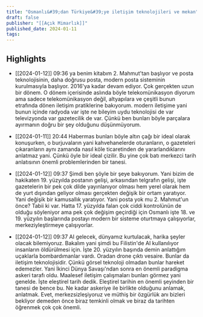 ```yaml
---
title: "Osmanlı&#39;dan Türkiye&#39;ye iletişim teknolojileri ve mekan"
draft: false
publisher: "[[Açık Mimarlık]]"
published_date: 2024-01-11
tags:
---
```



## Highlights
* [[2024-01-12]] 09:36  ya benim kitabım 2. Mahmut'tan başlıyor ve posta teknolojisinin, daha doğrusu posta, modern posta sisteminin kurulmasıyla başlıyor. 2016'ya kadar devam ediyor. Çok gerçekten uzun bir dönem. O dönem içerisinde aslında böyle telekomünikasyon diyorum ama sadece telekomünikasyon değil, altyapılara ve çeşitli bunun etrafında dönen iletişim pratiklerine bakıyorum. modern iletişime yani bunun içinde radyoda var işte ne bileyim uydu teknolojisi de var televizyonda var gazetecilik de var. Çünkü ben bunları böyle parçalara ayırmanın doğru bir şey olduğunu düşünmüyorum.

* [[2024-01-11]] 20:44  Habermas bunları böyle altın çağı bir ideal olarak konuşurken, o burjuvaların yani kahvehanelerde oturanların, o gazeteleri çıkaranların aynı zamanda nasıl köle ticaretinden de yararlandıklarını anlatmaz yani. Çünkü öyle bir ideal çizilir. Bu yine çok batı merkezci tarih anlatısının önemli problemlerinden bir tanesi.

* [[2024-01-12]] 09:37  Şimdi ben şöyle bir şeye bakıyorum. Yani bizim de hakikaten 19. yüzyılda postanın gelişi, arkasından telgrafın gelişi, işte gazetelerin bir pek çok dilde yayınlanıyor olması hem yerel olarak hem de yurt dışından geliyor olması gerçekten değişik bir ortam yaratıyor. Yani değişik bir kamusallık yaratıyor. Yani posta yok mu 2. Mahmut'un önce? Tabii ki var. Hatta 17. yüzyılda falan çok ciddi kontrolünün de olduğu söyleniyor ama pek çok değişim geçirdiği için Osmanlı işte 18. ve 19. yüzyılın başlarında postayı modern bir sisteme oturtmaya çalışıyorlar, merkeziyleştirmeye çalışıyorlar.

* [[2024-01-12]] 09:37  AI gelecek, dünyamız kurtulacak, harika şeyler olacak bilemiyoruz. Bakalım yani şimdi bu Filistin'de AI kullanılıyor insanların öldürülmesi için. İşte 20. yüzyılın başında demin anlattığım uçaklarla bombardımanlar vardı. Oradan drone çıktı vesaire. Bunlar da iletişim teknolojisidir. Çünkü görsel teknoloji olmadan bunlar hareket edemezler. Yani İkinci Dünya Savaşı'ndan sonra en önemli paradigma askeri tarafı oldu. Maalesef iletişim çalışmaları bunları görmez yani genelde. İşte eleştirel tarih dedik. Eleştirel tarihin en önemli şeyinden bir tanesi de bence bu. Ne kadar askeriye ile birlikte olduğunu anlamak, anlatmak. Evet, merkezsizleşiyoruz ve müthiş bir özgürlük anı bizleri bekliyor demeden önce biraz temkinli olmak ve biraz da tarihten öğrenmek çok çok önemli.

